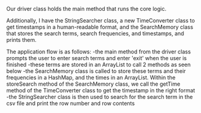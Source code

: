 Our driver class holds the main method that runs the core logic.

Additionally, I have the StringSearcher class, a new TimeConverter class to get timestamps in a human-readable format, and the SearchMemory class that stores the search terms, search frequencies, and timestamps, and prints them. 


The application flow is as follows:
-the main method from the driver class prompts the user to enter search terms and enter 'exit' when the user is finished
-these terms are stored in an ArrayList to call 2 methods as seen below
-the SearchMemory class is called to store these terms and their frequencies in a HashMap, and the times in an ArrayList. Within the storeSearch method of the SearchMemory class, we call the getTime method of the TimeConverter class to get the timestamp in the right format
-the StringSearcher class is then used to search for the search term in the csv file and print the row number and row contents

